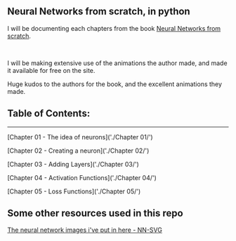 ## Neural Networks from scratch, in python

I will be documenting each chapters from the book [Neural Networks from scratch](https://nnfs.io/).

&nbsp;

I will be making extensive use of the animations the author made, and made it available for free on the site.

Huge kudos to the authors for the book, and the excellent animations they made.

## Table of Contents:

---

[Chapter 01 - The idea of neurons]('./Chapter 01/')

[Chapter 02 - Creating a neuron]('./Chapter 02/')

[Chapter 03 - Adding Layers]('./Chapter 03/')

[Chapter 04 - Activation Functions]('./Chapter 04/')

[Chapter 05 - Loss Functions]('./Chapter 05/')

## Some other resources used in this repo

[The neural network images i've put in here - NN-SVG](http://alexlenail.me/NN-SVG/index.html)

